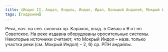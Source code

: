 ```yaml
---
title: ⦗Индол II, Андал, Ендоль, Индал, Идал, Большой Андалей, Мокрый Индол, Шамор (в верх. течении), Партизанка (в верх. течении)⦘
tags: [гидроним]
---
```


Река, нач. на сев. склонах хр. Каракол, впад. в Сиваш к В от нп Советское. На
реке издавна оборудованы оросительные системы. Некоторые источники считают, что
Мокрый Индол – назв. только участка реки (см. Мокрый Индол) – 2, 6) ср. РПН
андайлы.
